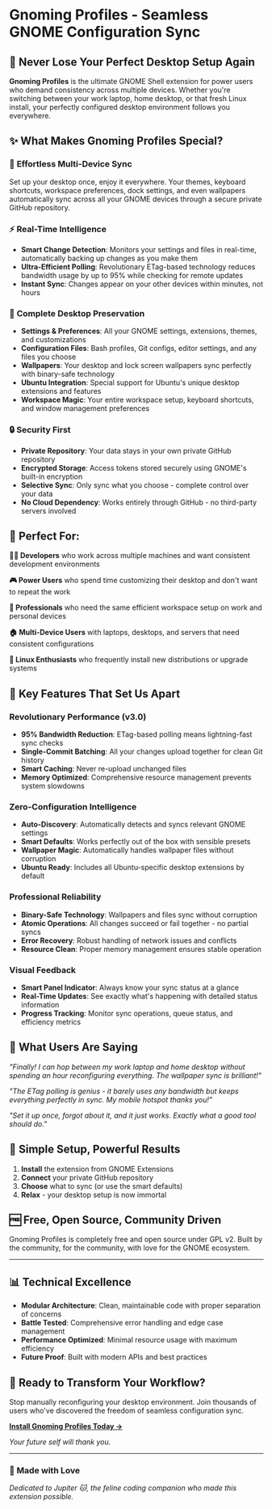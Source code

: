 # Gnoming Profiles - Seamless GNOME Configuration Sync

## 🚀 Never Lose Your Perfect Desktop Setup Again

**Gnoming Profiles** is the ultimate GNOME Shell extension for power users who demand consistency across multiple devices. Whether you're switching between your work laptop, home desktop, or that fresh Linux install, your perfectly configured desktop environment follows you everywhere.

## ✨ What Makes Gnoming Profiles Special?

### 🔄 **Effortless Multi-Device Sync**
Set up your desktop once, enjoy it everywhere. Your themes, keyboard shortcuts, workspace preferences, dock settings, and even wallpapers automatically sync across all your GNOME devices through a secure private GitHub repository.

### ⚡ **Real-Time Intelligence**
- **Smart Change Detection**: Monitors your settings and files in real-time, automatically backing up changes as you make them
- **Ultra-Efficient Polling**: Revolutionary ETag-based technology reduces bandwidth usage by up to 95% while checking for remote updates
- **Instant Sync**: Changes appear on your other devices within minutes, not hours

### 🎨 **Complete Desktop Preservation**
- **Settings & Preferences**: All your GNOME settings, extensions, themes, and customizations
- **Configuration Files**: Bash profiles, Git configs, editor settings, and any files you choose
- **Wallpapers**: Your desktop and lock screen wallpapers sync perfectly with binary-safe technology
- **Ubuntu Integration**: Special support for Ubuntu's unique desktop extensions and features
- **Workspace Magic**: Your entire workspace setup, keyboard shortcuts, and window management preferences

### 🔒 **Security First**
- **Private Repository**: Your data stays in your own private GitHub repository
- **Encrypted Storage**: Access tokens stored securely using GNOME's built-in encryption
- **Selective Sync**: Only sync what you choose - complete control over your data
- **No Cloud Dependency**: Works entirely through GitHub - no third-party servers involved

## 🎯 Perfect For:

**👩‍💻 Developers** who work across multiple machines and want consistent development environments

**🎮 Power Users** who spend time customizing their desktop and don't want to repeat the work

**💼 Professionals** who need the same efficient workspace setup on work and personal devices

**🏠 Multi-Device Users** with laptops, desktops, and servers that need consistent configurations

**🐧 Linux Enthusiasts** who frequently install new distributions or upgrade systems

## 🚀 Key Features That Set Us Apart

### **Revolutionary Performance (v3.0)**
- **95% Bandwidth Reduction**: ETag-based polling means lightning-fast sync checks
- **Single-Commit Batching**: All your changes upload together for clean Git history
- **Smart Caching**: Never re-upload unchanged files
- **Memory Optimized**: Comprehensive resource management prevents system slowdowns

### **Zero-Configuration Intelligence**
- **Auto-Discovery**: Automatically detects and syncs relevant GNOME settings
- **Smart Defaults**: Works perfectly out of the box with sensible presets
- **Wallpaper Magic**: Automatically handles wallpaper files without corruption
- **Ubuntu Ready**: Includes all Ubuntu-specific desktop extensions by default

### **Professional Reliability**
- **Binary-Safe Technology**: Wallpapers and files sync without corruption
- **Atomic Operations**: All changes succeed or fail together - no partial syncs
- **Error Recovery**: Robust handling of network issues and conflicts
- **Resource Clean**: Proper memory management ensures stable operation

### **Visual Feedback**
- **Smart Panel Indicator**: Always know your sync status at a glance
- **Real-Time Updates**: See exactly what's happening with detailed status information
- **Progress Tracking**: Monitor sync operations, queue status, and efficiency metrics

## 🎉 What Users Are Saying

*"Finally! I can hop between my work laptop and home desktop without spending an hour reconfiguring everything. The wallpaper sync is brilliant!"*

*"The ETag polling is genius - it barely uses any bandwidth but keeps everything perfectly in sync. My mobile hotspot thanks you!"*

*"Set it up once, forgot about it, and it just works. Exactly what a good tool should do."*

## 🔧 Simple Setup, Powerful Results

1. **Install** the extension from GNOME Extensions
2. **Connect** your private GitHub repository
3. **Choose** what to sync (or use the smart defaults)
4. **Relax** - your desktop setup is now immortal

## 🆓 Free, Open Source, Community Driven

Gnoming Profiles is completely free and open source under GPL v2. Built by the community, for the community, with love for the GNOME ecosystem.

---

## 📊 Technical Excellence

- **Modular Architecture**: Clean, maintainable code with proper separation of concerns
- **Battle Tested**: Comprehensive error handling and edge case management
- **Performance Optimized**: Minimal resource usage with maximum efficiency
- **Future Proof**: Built with modern APIs and best practices

## 🎯 Ready to Transform Your Workflow?

Stop manually reconfiguring your desktop environment. Join thousands of users who've discovered the freedom of seamless configuration sync.

**[Install Gnoming Profiles Today →](https://extensions.gnome.org/)**

*Your future self will thank you.*

---

### 💜 Made with Love
*Dedicated to Jupiter 🐱, the feline coding companion who made this extension possible.*